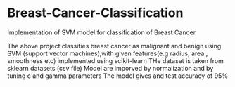 # Breast-Cancer-Classification
Implementation of SVM model for classification of Breast Cancer

The above project classifies breast cancer as malignant and benign using SVM (support vector machines),with given features(e.g radius, area , smoothness etc) implemented using scikit-learn
THe dataset is taken from sklearn datasets (csv file)
Model are imporved by normalization and by tuning c and gamma parameters
The model gives and test accuracy of 95%
